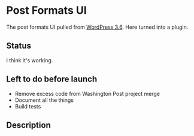 # Post Formats UI #

The post formats UI pulled from [WordPress 3.6](http://make.wordpress.org/core/2013/01/07/wordpress-3-6-the-post-formats-ui-feature/). Here turned into a plugin.

## Status ##

I think it's working.

## Left to do before launch ##
* Remove excess code from Washington Post project merge
* Document all the things
* Build tests

## Description ##
